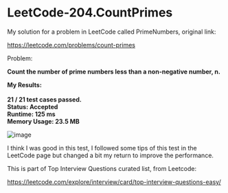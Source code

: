 # LeetCode-204.CountPrimes

My solution for a problem in LeetCode called PrimeNumbers, original link:

https://leetcode.com/problems/count-primes

Problem:

<b>Count the number of prime numbers less than a non-negative number, n.</b>

<b>My Results:
<br /><br />
21 / 21 test cases passed.<br />
Status: Accepted<br />
Runtime: 125 ms<br />
Memory Usage: 23.5 MB<br />
</b>

![image](https://user-images.githubusercontent.com/570762/130325119-aaaedf16-de50-43ad-96ef-f1ac86c64752.png)

I think I was good in this test, I followed some tips of this test in the LeetCode page but changed a bit my return to improve the performance.

This is part of Top Interview Questions curated list, from Leetcode:

https://leetcode.com/explore/interview/card/top-interview-questions-easy/
